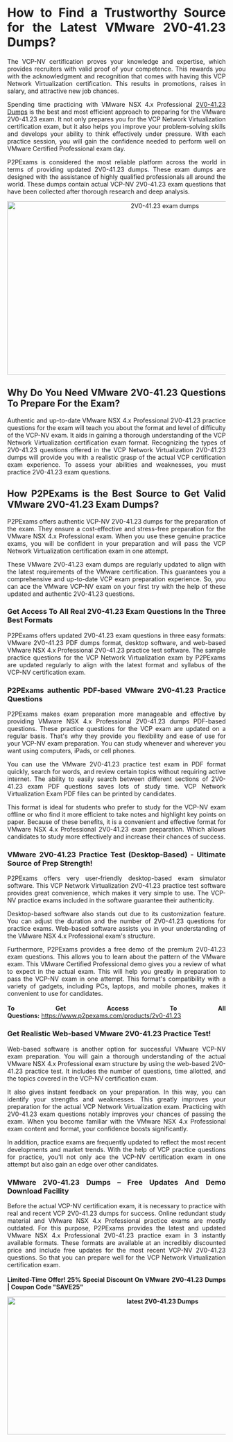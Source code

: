 <h1 style="text-align: justify;">How to Find a Trustworthy Source for the Latest VMware 2V0-41.23 Dumps?</h1>

<p style="text-align: justify;">The VCP-NV certification proves your knowledge and expertise, which provides recruiters with valid proof of your competence. This rewards you with the acknowledgment and recognition that comes with having this VCP Network Virtualization certification. This results in promotions, raises in salary, and attractive new job chances.</p>

<p style="text-align: justify;">Spending time practicing with VMware NSX 4.x Professional <a href="https://www.p2pexams.com/vmware/pdf/2v0-41.23">2V0-41.23 Dumps</a> is the best and most efficient approach to preparing for the VMware 2V0-41.23 exam. It not only prepares you for the VCP Network Virtualization certification exam, but it also helps you improve your problem-solving skills and develops your ability to think effectively under pressure. With each practice session, you will gain the confidence needed to perform well on VMware Certified Professional exam day.</p>

<p style="text-align: justify;">P2PExams is considered the most reliable platform across the world in terms of providing updated 2V0-41.23 dumps. These exam dumps are designed with the assistance of highly qualified professionals all around the world. These dumps contain actual VCP-NV 2V0-41.23 exam questions that have been collected after thorough research and deep analysis.</p>

<p style="text-align: center;"><a href="https://www.p2pexams.com/products/2v0-41.23"><img alt="2V0-41.23 exam dumps" src="https://i.imgur.com/bYO6cd5.jpeg" style="width: 711px; height: 400px;" /></a></p>

<h2 style="text-align: justify;">Why Do&nbsp;You Need VMware 2V0-41.23 Questions To Prepare For the Exam?</h2>

<p style="text-align: justify;">Authentic and up-to-date VMware NSX 4.x Professional 2V0-41.23 practice questions for the exam will teach you about the format and level of difficulty of the VCP-NV exam. It aids in gaining a thorough understanding of the VCP Network Virtualization certification exam format. Recognizing the types of 2V0-41.23 questions offered in the VCP Network Virtualization 2V0-41.23 dumps will provide you with a realistic grasp of the actual VCP certification exam experience. To assess your abilities and weaknesses, you must practice 2V0-41.23 exam questions.</p>

<h2 style="text-align: justify;">How P2PExams is the Best Source to Get Valid VMware 2V0-41.23 Exam Dumps?</h2>

<p style="text-align: justify;">P2PExams offers authentic VCP-NV 2V0-41.23 dumps for the preparation of the exam. They ensure a cost-effective and stress-free preparation for the VMware NSX 4.x Professional exam. When you use these genuine practice exams, you will be confident in your preparation and will pass the VCP Network Virtualization certification exam in one attempt.</p>

<p style="text-align: justify;">These VMware 2V0-41.23 exam dumps are regularly updated to align with the latest requirements of the VMware certification. This guarantees you a comprehensive and up-to-date VCP exam preparation experience. So, you can ace the VMware VCP-NV exam on your first try with the help of these updated and authentic 2V0-41.23 questions.</p>

<h3 style="text-align: justify;">Get Access To All Real 2V0-41.23 Exam Questions In the Three Best Formats</h3>

<p style="text-align: justify;">P2PExams offers updated 2V0-41.23 exam questions in three easy formats: VMware 2V0-41.23 PDF dumps format, desktop software, and web-based VMware NSX 4.x Professional 2V0-41.23 practice test software. The sample practice questions for the VCP Network Virtualization exam by P2PExams are updated regularly to align with the latest format and syllabus of the VCP-NV certification exam.</p>

<h3 style="text-align: justify;">P2PExams authentic PDF-based VMware 2V0-41.23 Practice Questions</h3>

<p style="text-align: justify;">P2PExams makes exam preparation more manageable and effective by providing VMware NSX 4.x Professional 2V0-41.23 dumps PDF-based questions. These practice questions for the VCP exam are updated on a regular basis. That&#39;s why they provide you flexibility and ease of use for your VCP-NV exam preparation. You can study whenever and wherever you want using computers, iPads, or cell phones.</p>

<p style="text-align: justify;">You can use the VMware 2V0-41.23 practice test exam in PDF format quickly, search for words, and review certain topics without requiring active internet. The ability to easily search between different sections of 2V0-41.23 exam PDF questions saves lots of study time. VCP Network Virtualization Exam PDF files can be printed by candidates.</p>

<p style="text-align: justify;">This format is ideal for students who prefer to study for the VCP-NV exam offline or who find it more efficient to take notes and highlight key points on paper. Because of these benefits, it is a convenient and effective format for VMware NSX 4.x Professional 2V0-41.23 exam preparation. Which allows candidates to study more effectively and increase their chances of success.</p>

<h3 style="text-align: justify;">VMware 2V0-41.23 Practice Test (Desktop-Based) - Ultimate Source of Prep Strength!</h3>

<p style="text-align: justify;">P2PExams offers very user-friendly desktop-based exam simulator software. This VCP Network Virtualization 2V0-41.23 practice test software provides great convenience, which makes it very simple to use. The VCP-NV practice exams included in the software guarantee their authenticity.</p>

<p style="text-align: justify;">Desktop-based software also stands out due to its customization feature. You can adjust the duration and the number of 2V0-41.23 questions for practice exams. Web-based software assists you in your understanding of the VMware NSX 4.x Professional exam&#39;s structure.</p>

<p style="text-align: justify;">Furthermore, P2PExams provides a free demo of the premium 2V0-41.23 exam questions. This allows you to learn about the pattern of the VMware exam. This VMware Certified Professional demo gives you a review of what to expect in the actual exam. This will help you greatly in preparation to pass the VCP-NV exam in one attempt. This format&#39;s compatibility with a variety of gadgets, including PCs, laptops, and mobile phones, makes it convenient to use for candidates.<br />
<br />
<strong>To Get Access To All Questions:</strong>&nbsp;<a href="https://www.p2pexams.com/products/2v0-41.23">https://www.p2pexams.com/products/2v0-41.23</a></p>

<h3 style="text-align: justify;">Get Realistic Web-based VMware 2V0-41.23 Practice Test!</h3>

<p style="text-align: justify;">Web-based software is another option for successful VMware VCP-NV exam preparation. You will gain a thorough understanding of the actual VMware NSX 4.x Professional exam structure by using the web-based 2V0-41.23 practice test. It includes the number of questions, time allotted, and the topics covered in the VCP-NV certification exam.</p>

<p style="text-align: justify;">It also gives instant feedback on your preparation. In this way, you can identify your strengths and weaknesses. This greatly improves your preparation for the actual VCP Network Virtualization exam. Practicing with 2V0-41.23 exam questions notably improves your chances of passing the exam. When you become familiar with the VMware NSX 4.x Professional exam content and format, your confidence boosts significantly.</p>

<p style="text-align: justify;">In addition, practice exams are frequently updated to reflect the most recent developments and market trends. With the help of VCP practice questions for practice, you&#39;ll not only ace the VCP-NV certification exam in one attempt but also gain an edge over other candidates.</p>

<h3 style="text-align: justify;">VMware 2V0-41.23 Dumps &ndash; Free Updates And Demo Download Facility</h3>

<p style="text-align: justify;">Before the actual VCP-NV certification exam, it is necessary to practice with real and recent VCP 2V0-41.23 dumps for success. Online redundant study material and VMware NSX 4.x Professional practice exams are mostly outdated. For this purpose, P2PExams provides the latest and updated VMware NSX 4.x Professional 2V0-41.23 practice exam in 3 instantly available formats. These formats are available at an incredibly discounted price and include free updates for the most recent VCP-NV 2V0-41.23 questions. So that you can prepare well for the VCP Network Virtualization certification exam.<br />
<br />
<strong>Limited-Time Offer! 25% Special Discount On VMware 2V0-41.23 Dumps | Coupon Code &quot;SAVE25&quot;</strong></p>

<p style="text-align: center;"><strong><img alt="latest 2V0-41.23 Dumps" src="https://i.imgur.com/v6S6yYL.jpeg" style="width: 700px; height: 318px;" /></strong></p>
